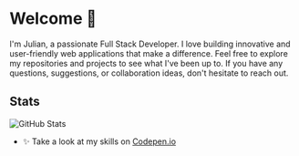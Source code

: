 # Welcome 👋

I'm Julian, a passionate Full Stack Developer. I love building innovative and user-friendly web applications that make a difference. Feel free to explore my repositories and projects to see what I've been up to. If you have any questions, suggestions, or collaboration ideas, don't hesitate to reach out.

## Stats

![GitHub Stats](https://github-readme-stats.vercel.app/api?username=pingwiniu&show_icons=true&count_private=true)
- ✨ Take a look at my skills on [Codepen.io](https://codepen.io/pingwinek_spk)
